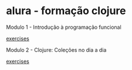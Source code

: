 # alura - formação clojure

Modulo 1 - Introdução à programação funcional

<a href=https://github.com/leonardo-melniski/clojure-alura/tree/master/src/modulo1>exercises</a>

Modulo 2 - Clojure: Coleções no dia a dia

<a href=https://github.com/leonardo-melniski/clojure-alura/tree/master/src/modulo2>exercises</a>

